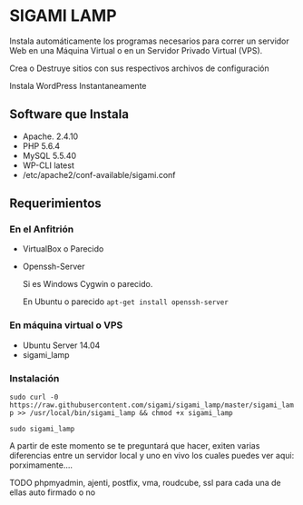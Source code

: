 # SIGAMI LAMP
Instala automáticamente los programas necesarios para correr un servidor Web en una Máquina Virtual o en un Servidor Privado Virtual (VPS).

Crea o Destruye sitios con sus respectivos archivos de configuración

Instala WordPress Instantaneamente
## Software que Instala
- Apache. 2.4.10  
- PHP 5.6.4
- MySQL 5.5.40
- WP-CLI latest
- /etc/apache2/conf-available/sigami.conf

## Requerimientos
### En el Anfitrión
* VirtualBox o Parecido
* Openssh-Server

     Si es Windows Cygwin o parecido. 
     
     En Ubuntu o parecido `apt-get install openssh-server`

### En máquina virtual o VPS
* Ubuntu Server 14.04
* sigami_lamp

### Instalación
`sudo curl -0 https://raw.githubusercontent.com/sigami/sigami_lamp/master/sigami_lamp >> /usr/local/bin/sigami_lamp && chmod +x sigami_lamp`

`sudo sigami_lamp`

A partir de este momento se te preguntará que hacer, exiten varias diferencias entre un servidor local y uno en vivo los cuales puedes ver aqui: porximamente....

TODO
phpmyadmin, ajenti, postfix, vma, roudcube, ssl para cada una de ellas auto firmado o no

